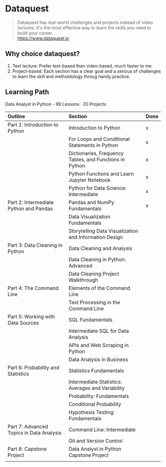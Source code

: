 # Dataquest
> Dataquest has real-world challenges and projects instead of video lectures. It's the most effective way to learn the skills you need to build your career.  
> https://www.dataquest.io

## Why choice dataquest?
1. Text lecture: Prefer text-based than video-based, much faster to me
2. Project-based: Each section has a clear goal and a serious of challenges to learn the skill and metholdology throug handy practice.

## Learning Path
Data Analyst in Python  - 99 Lessons · 20 Projects

| Outline                                  | Section                                                 | Done |
| :--------------------------------------- | :------------------------------------------------------ | :---- |
| Part 1: Introduction to Python           | Introduction to Python                                  | x     |
|                                          | For Loops and Conditional Statements in Python          | x     |
|                                          | Dictionaries, Frequency Tables, and Functions in Python | x     |
|                                          | Python Functions and Learn Jupyter Notebook             | x     |
|                                          | Python for Data Science: Intermediate                   | x     |
| Part 2: Intermediate Python and Pandas   | Pandas and NumPy Fundamentals                           | x     |
|                                          | Data Visualization Fundamentals                         |       |
|                                          | Storytelling Data Visualization and Information Design  |       |
| Part 3: Data Cleaning in Python          | Data Cleaning and Analysis                              |       |
|                                          | Data Cleaning in Python: Advanced                       |       |
|                                          | Data Cleaning Project Walkthrough                       |       |
| Part 4: The Command Line                 | Elements of the Command Line                            |       |
|                                          | Text Processing in the Command Line                     |       |
| Part 5: Working with Data Sources        | SQL Fundamentals                                        |       |
|                                          | Intermediate SQL for Data Analysis                      |       |
|                                          | APIs and Web Scraping in Python                         |       |
|                                          | Data Analysis in Business                               |       |
| Part 6: Probability and Statistics       | Statistics Fundamentals                                 |       |
|                                          | Intermediate Statistics: Averages and Variability       |       |
|                                          | Probability: Fundamentals                               |       |
|                                          | Conditional Probability                                 |       |
|                                          | Hypothesis Testing: Fundamentals                        |       |
| Part 7: Advanced Topics in Data Analysis | Command Line: Intermediate                              |       |
|                                          | Git and Version Control                                 |       |
| Part 8: Capstone Project                 | Data Analyst in Python Capstone Project                 |       |
|                                          |                                                         |       |